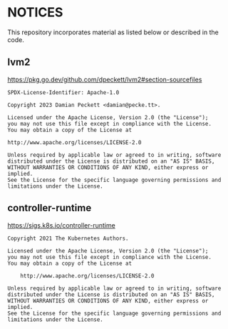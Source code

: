 # NOTICES

This repository incorporates material as listed below or described in the code.

## lvm2

<https://pkg.go.dev/github.com/dpeckett/lvm2#section-sourcefiles>

```plaintext
SPDX-License-Identifier: Apache-1.0

Copyright 2023 Damian Peckett <damian@pecke.tt>.

Licensed under the Apache License, Version 2.0 (the "License");
you may not use this file except in compliance with the License.
You may obtain a copy of the License at

http://www.apache.org/licenses/LICENSE-2.0

Unless required by applicable law or agreed to in writing, software
distributed under the License is distributed on an "AS IS" BASIS,
WITHOUT WARRANTIES OR CONDITIONS OF ANY KIND, either express or implied.
See the License for the specific language governing permissions and
limitations under the License.
```

## controller-runtime

<https://sigs.k8s.io/controller-runtime>

```plaintext
Copyright 2021 The Kubernetes Authors.

Licensed under the Apache License, Version 2.0 (the "License");
you may not use this file except in compliance with the License.
You may obtain a copy of the License at

    http://www.apache.org/licenses/LICENSE-2.0

Unless required by applicable law or agreed to in writing, software
distributed under the License is distributed on an "AS IS" BASIS,
WITHOUT WARRANTIES OR CONDITIONS OF ANY KIND, either express or implied.
See the License for the specific language governing permissions and
limitations under the License.
```
